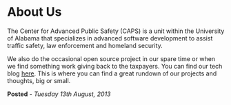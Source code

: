 About Us
=============

The Center for Advanced Public Safety (CAPS) is a unit within the University of Alabama that specializes in advanced software development to assist traffic safety, law enforcement and homeland security.

We also do the occasional open source project in our spare time or when we find something work giving back to the taxpayers. You can find our tech blog [here](https://github.com/uacaps/CAPSBlog). This is where you can find a great rundown of our projects and thoughts, big or small.

**Posted** - *Tuesday 13th August, 2013*
